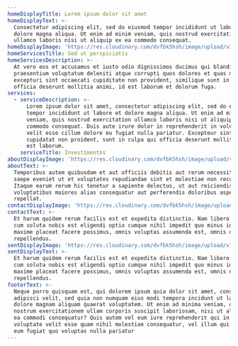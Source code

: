 ```yaml
---
homeDisplayTitle: Lorem ipsum dolor sit amet
homeDisplayText: >-
  Consectetur adipiscing elit, sed do eiusmod tempor incididunt ut labore et
  dolore magna aliqua. Ut enim ad minim veniam, quis nostrud exercitation
  ullamco laboris nisi ut aliquip ex ea commodo consequat.
homeDisplayImage: 'https://res.cloudinary.com/dvfbk5hsh/image/upload/v1582683268/cit-v_z1dit6.jpg'
homeServicesTitle: Sed ut perspiciatis
homeServicesDescription: >-
  At vero eos et accusamus et iusto odio dignissimos ducimus qui blanditiis
  praesentium voluptatum deleniti atque corrupti quos dolores et quas molestias
  excepturi sint occaecati cupiditate non provident, similique sunt in culpa qui
  officia deserunt mollitia animi, id est laborum et dolorum fuga.
services:
  - serviceDescription: >-
      Lorem ipsum dolor sit amet, consectetur adipiscing elit, sed do eiusmod
      tempor incididunt ut labore et dolore magna aliqua. Ut enim ad minim
      veniam, quis nostrud exercitation ullamco laboris nisi ut aliquip ex ea
      commodo consequat. Duis aute irure dolor in reprehenderit in voluptate
      velit esse cillum dolore eu fugiat nulla pariatur. Excepteur sint occaecat
      cupidatat non proident, sunt in culpa qui officia deserunt mollit anim id
      est laborum.
    serviceTitle: Investimentos
aboutDisplayImage: 'https://res.cloudinary.com/dvfbk5hsh/image/upload/v1582683267/mib_mpb9ma.jpg'
aboutText: >-
  Temporibus autem quibusdam et aut officiis debitis aut rerum necessitatibus
  saepe eveniet ut et voluptates repudiandae sint et molestiae non recusandae.
  Itaque earum rerum hic tenetur a sapiente delectus, ut aut reiciendis
  voluptatibus maiores alias consequatur aut perferendis doloribus asperiores
  repellat.
contactDisplayImage: 'https://res.cloudinary.com/dvfbk5hsh/image/upload/v1582683267/mib_mpb9ma.jpg'
contactText: >-
  Et harum quidem rerum facilis est et expedita distinctio. Nam libero tempore,
  cum soluta nobis est eligendi optio cumque nihil impedit quo minus id quod
  maxime placeat facere possimus, omnis voluptas assumenda est, omnis dolor
  repellendus.
sentDisplayImage: 'https://res.cloudinary.com/dvfbk5hsh/image/upload/v1582683267/mib_mpb9ma.jpg'
sentDisplayText: >-
  Et harum quidem rerum facilis est et expedita distinctio. Nam libero tempore,
  cum soluta nobis est eligendi optio cumque nihil impedit quo minus id quod
  maxime placeat facere possimus, omnis voluptas assumenda est, omnis dolor
  repellendus.
footerText: >-
  Neque porro quisquam est, qui dolorem ipsum quia dolor sit amet, consectetur,
  adipisci velit, sed quia non numquam eius modi tempora incidunt ut labore et
  dolore magnam aliquam quaerat voluptatem. Ut enim ad minima veniam, quis
  nostrum exercitationem ullam corporis suscipit laboriosam, nisi ut aliquid ex
  ea commodi consequatur? Quis autem vel eum iure reprehenderit qui in ea
  voluptate velit esse quam nihil molestiae consequatur, vel illum qui dolorem
  eum fugiat quo voluptas nulla pariatur
---
```


